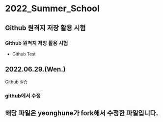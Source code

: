 # 2022_Summer_School
## Github 원격지 저장 활용 시험
### Github 원격지 저장 활용 시험
* Github Test
## 2022.06.29.(Wen.)
Github 실습
### github에서 수정

## 해당 파일은 yeonghune가 fork해서 수정한 파일입니다.

